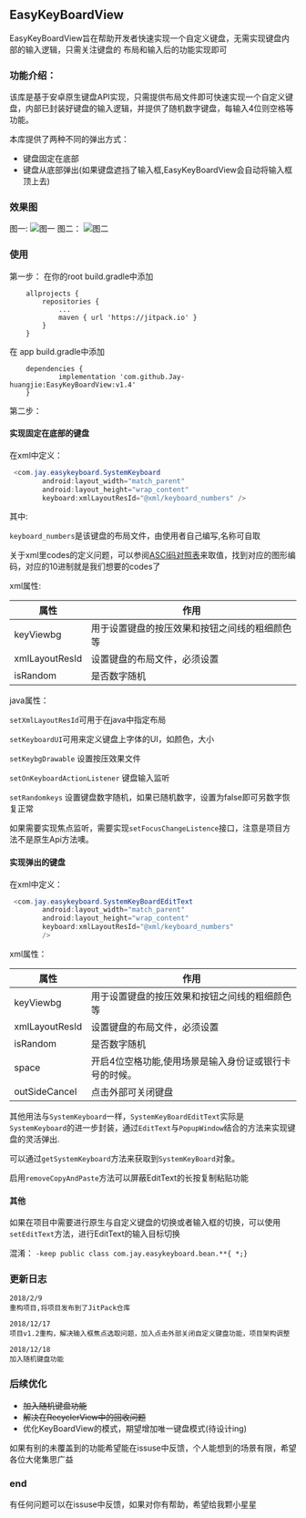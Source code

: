 ## EasyKeyBoardView
EasyKeyBoardView旨在帮助开发者快速实现一个自定义键盘，无需实现键盘内部的输入逻辑，只需关注键盘的
布局和输入后的功能实现即可
### 功能介绍：
该库是基于安卓原生键盘API实现，只需提供布局文件即可快速实现一个自定义键盘，内部已封装好键盘的输入逻辑，并提供了随机数字键盘，每输入4位则空格等功能。

本库提供了两种不同的弹出方式：

* 键盘固定在底部
* 键盘从底部弹出(如果键盘遮挡了输入框,EasyKeyBoardView会自动将输入框顶上去)

### 效果图
图一:
![图一](http://p2p0lrpx1.bkt.clouddn.com/k1.gif-gif)
图二：
![图二](http://p2p0lrpx1.bkt.clouddn.com/k2.gif-gif)

### 使用
第一步：
在你的root build.gradle中添加
```
	allprojects {
		repositories {
			...
			maven { url 'https://jitpack.io' }
		}
	}
```

在 app build.gradle中添加
```
	dependencies {
	        implementation 'com.github.Jay-huangjie:EasyKeyBoardView:v1.4'
	}
```

第二步：
#### 实现固定在底部的键盘
在xml中定义：
```java
 <com.jay.easykeyboard.SystemKeyboard
        android:layout_width="match_parent"
        android:layout_height="wrap_content"
        keyboard:xmlLayoutResId="@xml/keyboard_numbers" />
```
其中:

`keyboard_numbers`是该键盘的布局文件，由使用者自己编写,名称可自取

关于xml里codes的定义问题，可以参阅[ASCI码对照表](http://ascii.911cha.com/)来取值，找到对应的图形编码，对应的10进制就是我们想要的codes了

xml属性:

|属性|作用|
|----|----|
|keyViewbg|用于设置键盘的按压效果和按钮之间线的粗细颜色等
|xmlLayoutResId| 设置键盘的布局文件，必须设置
|isRandom|是否数字随机

java属性：

`setXmlLayoutResId`可用于在java中指定布局

`setKeyboardUI`可用来定义键盘上字体的UI，如颜色，大小

`setKeybgDrawable` 设置按压效果文件

`setOnKeyboardActionListener` 键盘输入监听

`setRandomkeys` 设置键盘数字随机，如果已随机数字，设置为false即可另数字恢复正常

如果需要实现焦点监听，需要实现`setFocusChangeListence`接口，注意是项目方法不是原生Api方法噢。

#### 实现弹出的键盘
在xml中定义：
```java
 <com.jay.easykeyboard.SystemKeyBoardEditText
        android:layout_width="match_parent"
        android:layout_height="wrap_content"
        keyboard:xmlLayoutResId="@xml/keyboard_numbers"
        />
```
xml属性：

|属性|作用|
|----|----|
|keyViewbg|用于设置键盘的按压效果和按钮之间线的粗细颜色等
|xmlLayoutResId| 设置键盘的布局文件，必须设置
|isRandom|是否数字随机
|space|开启4位空格功能,使用场景是输入身份证或银行卡号的时候。
|outSideCancel|点击外部可关闭键盘

其他用法与`SystemKeyboard`一样，`SystemKeyBoardEditText`实际是`SystemKeyboard`的进一步封装，通过`EditText`与`PopupWindow`结合的方法来实现键盘的灵活弹出.

可以通过`getSystemKeyboard`方法来获取到`SystemKeyBoard`对象。

启用`removeCopyAndPaste`方法可以屏蔽EditText的长按复制粘贴功能

#### 其他
如果在项目中需要进行原生与自定义键盘的切换或者输入框的切换，可以使用`setEditText`方法，进行EditText的输入目标切换

混淆：
`-keep public class com.jay.easykeyboard.bean.**{ *;}`

### 更新日志
```
2018/2/9
重构项目,将项目发布到了JitPack仓库

2018/12/17
项目v1.2重构，解决输入框焦点选取问题，加入点击外部关闭自定义键盘功能，项目架构调整

2018/12/18
加入随机键盘功能
```

### 后续优化
* ~~加入随机键盘功能~~
* ~~解决在RecyclerView中的回收问题~~
* 优化KeyBoardView的模式，期望增加唯一键盘模式(待设计ing)

如果有别的未覆盖到的功能希望能在issuse中反馈，个人能想到的场景有限，希望各位大佬集思广益

### end
有任何问题可以在issuse中反馈，如果对你有帮助，希望给我颗小星星


